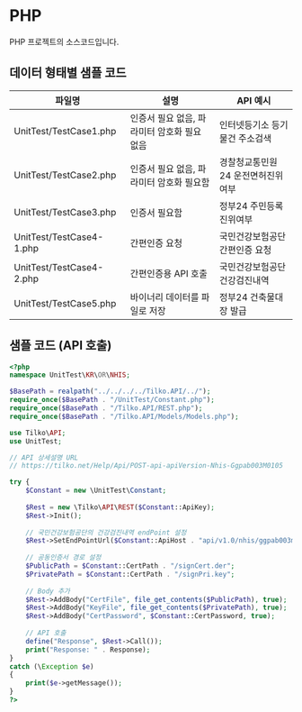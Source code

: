 # PHP
PHP 프로젝트의 소스코드입니다.

## 데이터 형태별 샘플 코드
|파일명|설명|API 예시|
|---|---|---|
|UnitTest/TestCase1.php|인증서 필요 없음, 파라미터 암호화 필요 없음|인터넷등기소 등기물건 주소검색|
|UnitTest/TestCase2.php|인증서 필요 없음, 파라미터 암호화 필요함|경찰청교통민원24 운전면허진위여부|
|UnitTest/TestCase3.php|인증서 필요함|정부24 주민등록진위여부|
|UnitTest/TestCase4-1.php|간편인증 요청|국민건강보험공단 간편인증 요청|
|UnitTest/TestCase4-2.php|간편인증용 API 호출|국민건강보험공단 건강검진내역|
|UnitTest/TestCase5.php|바이너리 데이터를 파일로 저장|정부24 건축물대장 발급|

## 샘플 코드 (API 호출)
```php
<?php
namespace UnitTest\KR\OR\NHIS;

$BasePath = realpath("../../../../Tilko.API/../");
require_once($BasePath . "/UnitTest/Constant.php");
require_once($BasePath . "/Tilko.API/REST.php");
require_once($BasePath . "/Tilko.API/Models/Models.php");

use Tilko\API;
use UnitTest;

// API 상세설명 URL
// https://tilko.net/Help/Api/POST-api-apiVersion-Nhis-Ggpab003M0105

try {
    $Constant = new \UnitTest\Constant;
    
    $Rest = new \Tilko\API\REST($Constant::ApiKey);
    $Rest->Init();
    
    // 국민건강보험공단의 건강검진내역 endPoint 설정
    $Rest->SetEndPointUrl($Constant::ApiHost . "api/v1.0/nhis/ggpab003m0105");
    
    // 공동인증서 경로 설정
    $PublicPath = $Constant::CertPath . "/signCert.der";
    $PrivatePath = $Constant::CertPath . "/signPri.key";
    
    // Body 추가
    $Rest->AddBody("CertFile", file_get_contents($PublicPath), true);   // [암호화] 인증서 공개키
    $Rest->AddBody("KeyFile", file_get_contents($PrivatePath), true);   // [암호화] 인증서 개인키
    $Rest->AddBody("CertPassword", $Constant::CertPassword, true);      // [암호화] 인증서 암호
    
    // API 호출
    define("Response", $Rest->Call());
    print("Response: " . Response);
}
catch (\Exception $e)
{
    print($e->getMessage());
}
?>

```
